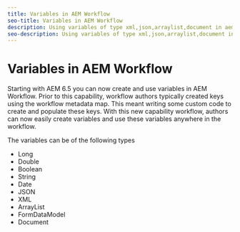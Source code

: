 ```yaml
---
title: Variables in AEM Workflow
seo-title: Variables in AEM Workflow
description: Using variables of type xml,json,arraylist,document in aem workflow
seo-description: Using variables of type xml,json,arraylist,document in aem workflow
---
```


# Variables in AEM Workflow

Starting with AEM 6.5 you can now create and use variables in AEM Workflow. Prior to this capability, workflow authors typically created keys using the workflow metadata map. This meant writing some custom code to create and populate these keys. With this new capability workflow, authors can now easily create variables and use these variables anywhere in the workflow.

The variables can be of the following types

* Long
* Double
* Boolean
* String
* Date
* JSON
* XML
* ArrayList
* FormDataModel
* Document
